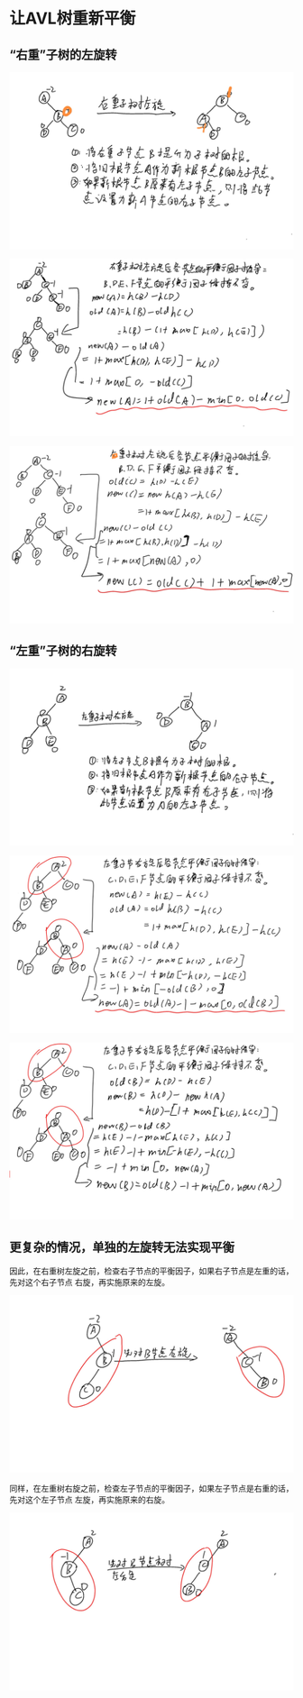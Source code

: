 # 让AVL树重新平衡

## “右重”子树的左旋转

![右重左旋](右重左旋1.jpg)

![右重左旋平衡因子推导](右重左旋2.jpg)

![右重左旋平衡因子推导](右重左旋3.jpg)


## “左重”子树的右旋转

![左重右旋](左重右旋1.jpg)

![左重右旋平衡因子推导](左重右旋2.jpg)

![左重右旋平衡因子推导](左重右旋3.jpg)

## 更复杂的情况，单独的左旋转无法实现平衡

因此，在右重树左旋之前，检查右子节点的平衡因子，如果右子节点是左重的话，先对这个右子节点
右旋，再实施原来的左旋。

![左重的右子节点先右旋](左重的右子节点先右旋.jpg)

同样，在左重树右旋之前，检查左子节点的平衡因子，如果左子节点是右重的话，先对这个左子节点
左旋，再实施原来的右旋。

![右重的左子节点先左旋](右重的左子节点先左旋.jpg)
